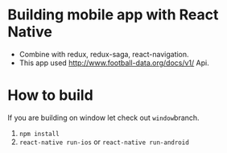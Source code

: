# Building mobile app with React Native
 * Combine with redux, redux-saga, react-navigation.
 * This app used http://www.football-data.org/docs/v1/ Api.

# How to build
If you are building on window let check out `window`branch.
1. `npm install`
2. `react-native run-ios` or `react-native run-android`
